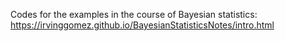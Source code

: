 Codes for the examples in the course of Bayesian statistics: https://irvinggomez.github.io/BayesianStatisticsNotes/intro.html
